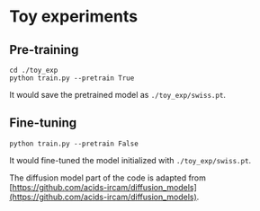 # Toy experiments

## Pre-training
```
cd ./toy_exp
python train.py --pretrain True
```
It would save the pretrained model as `./toy_exp/swiss.pt`.

## Fine-tuning 
```
python train.py --pretrain False
```
It would fine-tuned the model initialized with `./toy_exp/swiss.pt`.

The diffusion model part of the code is adapted from [https://github.com/acids-ircam/diffusion_models](https://github.com/acids-ircam/diffusion_models).
